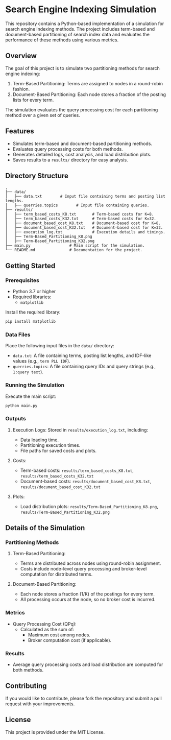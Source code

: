 # Search Engine Indexing Simulation

This repository contains a Python-based implementation of a simulation for search engine indexing methods. The project includes term-based and document-based partitioning of search index data and evaluates the performance of these methods using various metrics.

## Overview

The goal of this project is to simulate two partitioning methods for search engine indexing:
1. Term-Based Partitioning: Terms are assigned to nodes in a round-robin fashion.
2. Document-Based Partitioning: Each node stores a fraction of the posting lists for every term.

The simulation evaluates the query processing cost for each partitioning method over a given set of queries.

## Features
- Simulates term-based and document-based partitioning methods.
- Evaluates query processing costs for both methods.
- Generates detailed logs, cost analysis, and load distribution plots.
- Saves results to a `results/` directory for easy analysis.

## Directory Structure
```
.
├── data/
│   ├── data.txt        # Input file containing terms and posting list lengths.
│   ├── querries.topics        # Input file containing queries.
├── results/
│   ├── term_based_costs_K8.txt       # Term-based costs for K=8.
│   ├── term_based_costs_K32.txt      # Term-based costs for K=32.
│   ├── document_based_cost_K8.txt    # Document-based cost for K=8.
│   ├── document_based_cost_K32.txt   # Document-based cost for K=32.
│   ├── execution_log.txt             # Execution details and timings.
│   ├── Term-Based_Partitioning_K8.png
│   ├── Term-Based_Partitioning_K32.png
├── main.py                 # Main script for the simulation.
└── README.md               # Documentation for the project.
```

## Getting Started

### Prerequisites
- Python 3.7 or higher
- Required libraries:
  - `matplotlib`

Install the required library:
```bash
pip install matplotlib
```

### Data Files
Place the following input files in the `data/` directory:
- `data.txt`: A file containing terms, posting list lengths, and IDF-like values (e.g., `term PLL IDF`).
- `querries.topics`: A file containing query IDs and query strings (e.g., `1:query text`).

### Running the Simulation
Execute the main script:
```bash
python main.py
```

### Outputs
1. Execution Logs: Stored in `results/execution_log.txt`, including:
   - Data loading time.
   - Partitioning execution times.
   - File paths for saved costs and plots.

2. Costs:
   - Term-based costs: `results/term_based_costs_K8.txt`, `results/term_based_costs_K32.txt`
   - Document-based costs: `results/document_based_cost_K8.txt`, `results/document_based_cost_K32.txt`

3. Plots:
   - Load distribution plots: `results/Term-Based_Partitioning_K8.png`, `results/Term-Based_Partitioning_K32.png`

## Details of the Simulation

### Partitioning Methods
1. Term-Based Partitioning:
   - Terms are distributed across nodes using round-robin assignment.
   - Costs include node-level query processing and broker-level computation for distributed terms.

2. Document-Based Partitioning:
   - Each node stores a fraction (1/K) of the postings for every term.
   - All processing occurs at the node, so no broker cost is incurred.

### Metrics
- Query Processing Cost (QPq):
  - Calculated as the sum of:
    - Maximum cost among nodes.
    - Broker computation cost (if applicable).

### Results
- Average query processing costs and load distribution are computed for both methods.

## Contributing
If you would like to contribute, please fork the repository and submit a pull request with your improvements.

## License
This project is provided under the MIT License.
